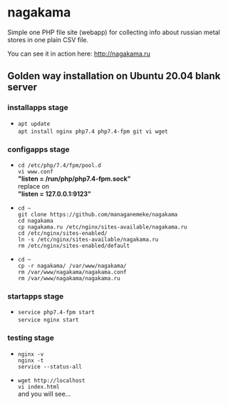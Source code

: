 # nagakama

Simple one PHP file site (webapp) for collecting
info about russian metal stores in one plain CSV file.

You can see it in action here:
http://nagakama.ru

## Golden way installation on Ubuntu 20.04 blank server

### installapps stage

- `apt update`  
    `apt install nginx php7.4 php7.4-fpm git vi wget`

### configapps stage

- `cd /etc/php/7.4/fpm/pool.d`  
    `vi www.conf`  
    **"listen = /run/php/php7.4-fpm.sock"**  
    replace on  
    **"listen = 127.0.0.1:9123"**

- `cd ~`  
    `git clone https://github.com/managanemeke/nagakama`  
    `cd nagakama`  
    `cp nagakama.ru /etc/nginx/sites-available/nagakama.ru`  
    `cd /etc/nginx/sites-enabled/`  
    `ln -s /etc/nginx/sites-available/nagakama.ru`  
    `rm /etc/nginx/sites-enabled/default`

- `cd ~`  
    `cp -r nagakama/ /var/www/nagakama/`  
    `rm /var/www/nagakama/nagakama.conf`  
    `rm /var/www/nagakama/nagakama.ru`

### startapps stage

- `service php7.4-fpm start`  
    `service nginx start`

### testing stage

- `nginx -v`  
    `nginx -t`  
    `service --status-all`

- `wget http://localhost`  
    `vi index.html`  
    and you will see...